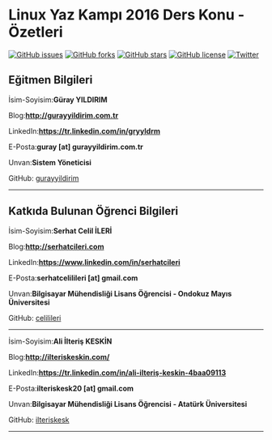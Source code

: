 # Linux Yaz Kampı 2016 Ders Konu - Özetleri

[![GitHub issues](https://img.shields.io/github/issues/celilileri/lyk2016.svg)](https://github.com/celilileri/lyk2016/issues)
[![GitHub forks](https://img.shields.io/github/forks/celilileri/lyk2016.svg)](https://github.com/celilileri/lyk2016/network)
[![GitHub stars](https://img.shields.io/github/stars/celilileri/lyk2016.svg)](https://github.com/celilileri/lyk2016/stargazers)
[![GitHub license](https://img.shields.io/badge/license-GPL-blue.svg)](https://raw.githubusercontent.com/celilileri/lyk2016/master/LICENSE.txt)
[![Twitter](https://img.shields.io/twitter/url/https/github.com/celilileri/lyk2016.svg?style=social)](https://twitter.com/intent/tweet?text=Wow:&url=%5Bobject%20Object%5D)

## Eğitmen Bilgileri
İsim-Soyisim:**Güray YILDIRIM**

Blog:**http://gurayyildirim.com.tr**

LinkedIn:**https://tr.linkedin.com/in/gryyldrm**

E-Posta:**guray [at] gurayyildirim.com.tr**

Unvan:**Sistem Yöneticisi**

GitHub: [gurayyildirim](https://github.com/gurayyildirim)

---

## Katkıda Bulunan Öğrenci Bilgileri

İsim-Soyisim:**Serhat Celil İLERİ**

Blog:**http://serhatcileri.com**

LinkedIn:**https://www.linkedin.com/in/serhatcileri**

E-Posta:**serhatcelilileri [at] gmail.com**

Unvan:**Bilgisayar Mühendisliği Lisans Öğrencisi - Ondokuz Mayıs Üniversitesi**

GitHub: [celilileri](https://github.com/celilileri)

---

İsim-Soyisim:**Ali İlteriş KESKİN**

Blog:**http://ilteriskeskin.com/**

LinkedIn:**https://tr.linkedin.com/in/ali-ilteriş-keskin-4baa09113**

E-Posta:**ilteriskesk20 [at] gmail.com**

Unvan:**Bilgisayar Mühendisliği Lisans Öğrencisi - Atatürk Üniversitesi**

GitHub: [ilteriskesk](https://github.com/ilteriskesk)

---
